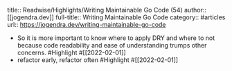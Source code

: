 title:: Readwise/Highlights/Writing Maintainable Go Code (54)
author:: [[jogendra.dev]]
full-title:: Writing Maintainable Go Code
category:: #articles
url:: https://jogendra.dev/writing-maintainable-go-code

- So it is more important to know where to apply DRY and where to not because code readability and ease of understanding trumps other concerns. #Highlight #[[2022-02-01]]
- refactor early, refactor often #Highlight #[[2022-02-01]]